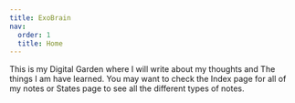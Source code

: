 ```yaml
---
title: ExoBrain
nav:
  order: 1
  title: Home
---
```

This is my Digital Garden where I will write about my thoughts and The things I am have learned. You may want to check the Index page for all of my notes or States page to see all the different types of notes.
